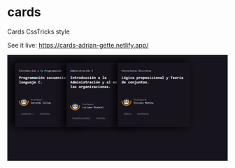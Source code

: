 # cards

Cards CssTricks style

See it live: https://cards-adrian-gette.netlify.app/

<img src="https://github.com/adrianGette/cards/blob/main/cards.png" />
